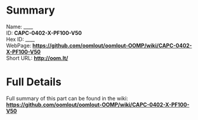 
Summary
=================
  
Name: ____    
ID: __CAPC-0402-X-PF100-V50__   
Hex ID: ____   
WebPage: __https://github.com/oomlout/oomlout-OOMP/wiki/CAPC-0402-X-PF100-V50__   
Short URL: __http://oom.lt/__   

Full Details
==========================
Full summary of this part can be found in the wiki:   
__https://github.com/oomlout/oomlout-OOMP/wiki/CAPC-0402-X-PF100-V50__    

